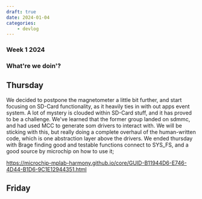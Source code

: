 ```yaml
---
draft: true
date: 2024-01-04
categories:
    - devlog
---
```


### Week 1 2024
    
### What're we doin'?

## Thursday

We decided to postpone the magnetometer a little bit further, and start focusing on SD-Card functionality, as it heavily ties in with out apps event system. A lot of mystery is clouded within SD-Card stuff, and 
it has proved to be a challenge. We've learned that the former group landed on sdmmc, and had used MCC to generate som drivers to interact with. We will be sticking with this, but really doing a complete 
overhaul of the human-written code, which is one abstraction layer above the drivers. We ended thursday with Brage finding good and testable functions connect to SYS_FS, 
and a good source by microchip on how to use it; 

https://microchip-mplab-harmony.github.io/core/GUID-B11944D6-E746-4D44-B1D6-9C1E12944351.html

## Friday 

